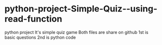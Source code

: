 # python-project-Simple-Quiz--using-read-function
python project
It's simple quiz game 
Both files are share on github 
1st is basic questions 
2nd is python code 
